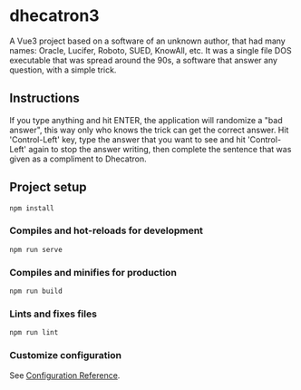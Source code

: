 # dhecatron3

A Vue3 project based on a software of an unknown author, that had many names: Oracle, Lucifer, Roboto, SUED, KnowAll, etc. It was a single file DOS executable that was spread around the 90s, a software that answer any question, with a simple trick.

## Instructions

If you type anything and hit ENTER, the application will randomize a "bad answer", this way only who knows the trick can get the correct answer.
Hit 'Control-Left' key, type the answer that you want to see and hit 'Control-Left' again to stop the answer writing, then complete the sentence that was given as a compliment to Dhecatron.

## Project setup
```
npm install
```

### Compiles and hot-reloads for development
```
npm run serve
```

### Compiles and minifies for production
```
npm run build
```

### Lints and fixes files
```
npm run lint
```

### Customize configuration
See [Configuration Reference](https://cli.vuejs.org/config/).
